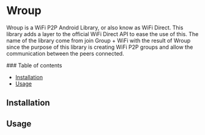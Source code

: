 # Wroup
Wroup is a WiFi P2P Android Library, or also know as WiFi Direct. This library adds a layer to the official WiFi Direct API to ease the use of this. The name of the library come from join Group + WiFi with the result of Wroup since the purpose of this library is creating WiFi P2P groups and allow the communication between the peers connected.

### Table of contents
* [Installation](#installation)
* [Usage](#usage)

## Installation


## Usage
